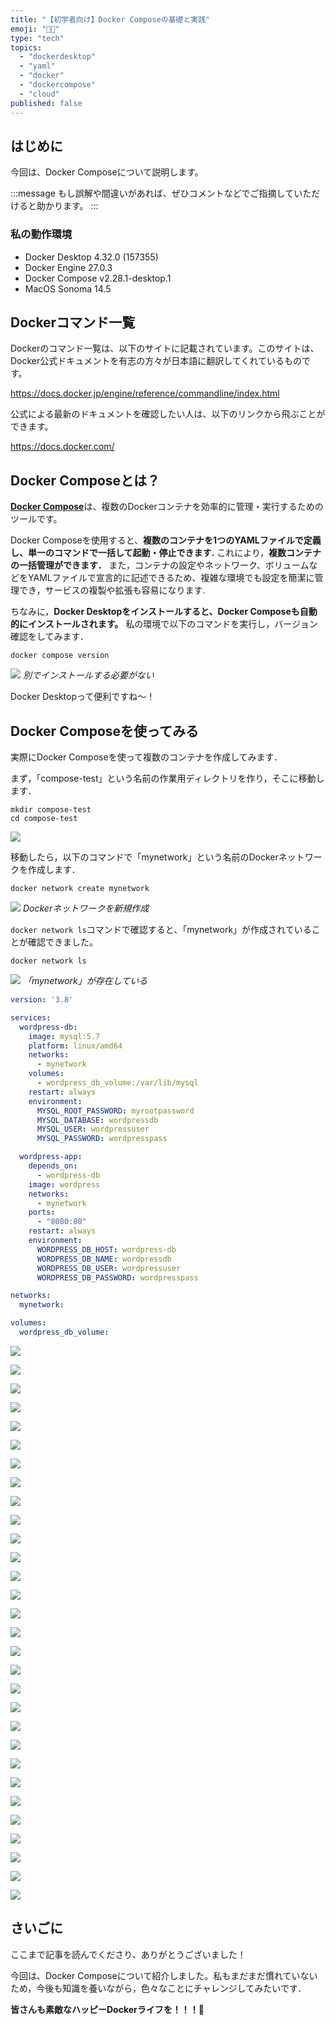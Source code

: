```yaml
---
title: "【初学者向け】Docker Composeの基礎と実践"
emoji: "🐦‍🔥"
type: "tech"
topics:
  - "dockerdesktop"
  - "yaml"
  - "docker"
  - "dockercompose"
  - "cloud"
published: false
---
```


## はじめに

今回は、Docker Composeについて説明します。

:::message
もし誤解や間違いがあれば、ぜひコメントなどでご指摘していただけると助かります。
:::

### 私の動作環境

- Docker Desktop 4.32.0 (157355)
- Docker Engine 27.0.3
- Docker Compose v2.28.1-desktop.1
- MacOS Sonoma 14.5

## Dockerコマンド一覧

Dockerのコマンド一覧は、以下のサイトに記載されています。このサイトは、Docker公式ドキュメントを有志の方々が日本語に翻訳してくれているものです。

https://docs.docker.jp/engine/reference/commandline/index.html

公式による最新のドキュメントを確認したい人は、以下のリンクから飛ぶことができます。

https://docs.docker.com/

## Docker Composeとは？

[**Docker Compose**](https://docs.docker.jp/compose/index.html)は、複数のDockerコンテナを効率的に管理・実行するためのツールです。

Docker Composeを使用すると、**複数のコンテナを1つのYAMLファイルで定義し、単一のコマンドで一括して起動・停止できます.**
これにより，**複数コンテナの一括管理ができます．**
また，コンテナの設定やネットワーク、ボリュームなどをYAMLファイルで宣言的に記述できるため、複雑な環境でも設定を簡潔に管理でき，サービスの複製や拡張も容易になります.

ちなみに，**Docker Desktopをインストールすると、Docker Composeも自動的にインストールされます。**
私の環境で以下のコマンドを実行し，バージョン確認をしてみます．

```
docker compose version
```

![](/images/sankaku23/1.png)
*別でインストールする必要がない*

Docker Desktopって便利ですね〜！

## Docker Composeを使ってみる

実際にDocker Composeを使って複数のコンテナを作成してみます．

まず，「compose-test」という名前の作業用ディレクトリを作り，そこに移動します．

```
mkdir compose-test
cd compose-test
```

![](/images/sankaku23/2.png)

移動したら，以下のコマンドで「mynetwork」という名前のDockerネットワークを作成します．

```
docker network create mynetwork
```

![](/images/sankaku23/3.png)
*Dockerネットワークを新規作成*

`docker network ls`コマンドで確認すると、「mynetwork」が作成されていることが確認できました。

```
docker network ls
```

![](/images/sankaku23/4.png)
*「mynetwork」が存在している*






```yml:docker-compose.yml
version: '3.8'

services:
  wordpress-db:
    image: mysql:5.7
    platform: linux/amd64
    networks:
      - mynetwork
    volumes:
      - wordpress_db_volume:/var/lib/mysql
    restart: always
    environment:
      MYSQL_ROOT_PASSWORD: myrootpassword
      MYSQL_DATABASE: wordpressdb
      MYSQL_USER: wordpressuser
      MYSQL_PASSWORD: wordpresspass

  wordpress-app:
    depends_on:
      - wordpress-db
    image: wordpress
    networks:
      - mynetwork
    ports:
      - "8080:80"
    restart: always
    environment:
      WORDPRESS_DB_HOST: wordpress-db
      WORDPRESS_DB_NAME: wordpressdb
      WORDPRESS_DB_USER: wordpressuser
      WORDPRESS_DB_PASSWORD: wordpresspass

networks:
  mynetwork:

volumes:
  wordpress_db_volume:
```

![](/images/sankaku23/5.png)

![](/images/sankaku23/6.png)

![](/images/sankaku23/7.png)

![](/images/sankaku23/8.png)

![](/images/sankaku23/9.png)

![](/images/sankaku23/10.png)

![](/images/sankaku23/11.png)

![](/images/sankaku23/12.png)

![](/images/sankaku23/13.png)

![](/images/sankaku23/14.png)

![](/images/sankaku23/15.png)

![](/images/sankaku23/16.png)

![](/images/sankaku23/17.png)

![](/images/sankaku23/18.png)

![](/images/sankaku23/19.png)

![](/images/sankaku23/20.png)

![](/images/sankaku23/21.png)

![](/images/sankaku23/22.png)

![](/images/sankaku23/23.png)

![](/images/sankaku23/24.png)

![](/images/sankaku23/25.png)

![](/images/sankaku23/26.png)

![](/images/sankaku23/27.png)

![](/images/sankaku23/28.png)

![](/images/sankaku23/29.png)

![](/images/sankaku23/30.png)

![](/images/sankaku23/31.png)

![](/images/sankaku23/32.png)

![](/images/sankaku23/33.png)

![](/images/sankaku23/34.png)


## さいごに

ここまで記事を読んでくださり、ありがとうございました！

今回は、Docker Composeについて紹介しました。私もまだまだ慣れていないため，今後も知識を養いながら，色々なことにチャレンジしてみたいです．

**皆さんも素敵なハッピーDockerライフを！！！🌸**
